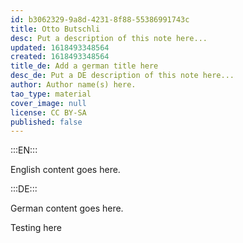 ```yaml
---
id: b3062329-9a8d-4231-8f88-55386991743c
title: Otto Butschli
desc: Put a description of this note here...
updated: 1618493348564
created: 1618493348564
title_de: Add a german title here
desc_de: Put a DE description of this note here...
author: Author name(s) here.
tao_type: material
cover_image: null
license: CC BY-SA
published: false
---
```


:::EN:::

English content goes here.

:::DE:::

German content goes here.

Testing here
